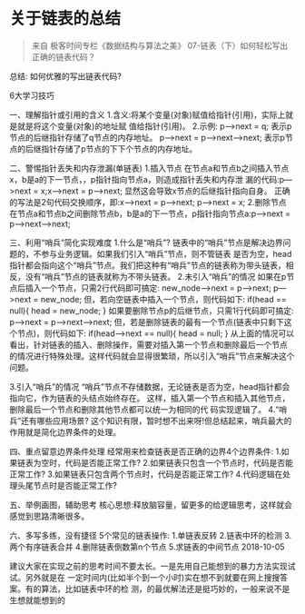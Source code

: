 # 关于链表的总结

> 来自 极客时间专栏《数据结构与算法之美》 07-链表（下）如何轻松写出正确的链表代码？

总结: 如何优雅的写出链表代码? 

6大学习技巧

一、理解指针或引用的含义 1.含义:将某个变量(对象)赋值给指针(引用)，实际上就是就是将这个变量(对象)的地址赋 值给指针(引用)。
 2.示例:
 p—>next = q; 表示p节点的后继指针存储了q节点的内存地址。
 p—>next = p—>next—>next; 表示p节点的后继指针存储了p节点的下下个节点的内存地址。

二、警惕指针丢失和内存泄漏(单链表)
 1.插入节点 在节点a和节点b之间插入节点x，b是a的下一节点，，p指针指向节点a，则造成指针丢失和内存泄 漏的代码:p—>next = x;x—>next = p—>next; 显然这会导致x节点的后继指针指向自身。 正确的写法是2句代码交换顺序，即:x—>next = p—>next; p—>next = x;
 2.删除节点
 在节点a和节点b之间删除节点b，b是a的下一节点，p指针指向节点a:p—>next = p—>next—>next;

三、利用“哨兵”简化实现难度
 1.什么是“哨兵”? 链表中的“哨兵”节点是解决边界问题的，不参与业务逻辑。如果我们引入“哨兵”节点，则不管链表 是否为空，head指针都会指向这个“哨兵”节点。我们把这种有“哨兵”节点的链表称为带头链表，相 反，没有“哨兵”节点的链表就称为不带头链表。
 2.未引入“哨兵”的情况
 如果在p节点后插入一个节点，只需2行代码即可搞定:
 new_node—>next = p—>next;
 p—>next = new_node;
 但，若向空链表中插入一个节点，则代码如下:
 if(head == null){
 head = new_node;
 }
 如果要删除节点p的后继节点，只需1行代码即可搞定:
 p—>next = p—>next—>next; 但，若是删除链表的最有一个节点(链表中只剩下这个节点)，则代码如下:
 if(head—>next == null){
 head = null;
 } 从上面的情况可以看出，针对链表的插入、删除操作，需要对插入第一个节点和删除最后一个节点 的情况进行特殊处理。这样代码就会显得很繁琐，所以引入“哨兵”节点来解决这个问题。

3.引入“哨兵”的情况 “哨兵”节点不存储数据，无论链表是否为空，head指针都会指向它，作为链表的头结点始终存在。 这样，插入第一个节点和插入其他节点，删除最后一个节点和删除其他节点都可以统一为相同的代 码实现逻辑了。
 4.“哨兵”还有哪些应用场景? 这个知识有限，暂时想不出来呀!但总结起来，哨兵最大的作用就是简化边界条件的处理。

四、重点留意边界条件处理 经常用来检查链表是否正确的边界4个边界条件: 1.如果链表为空时，代码是否能正常工作? 2.如果链表只包含一个节点时，代码是否能正常工作? 3.如果链表只包含两个节点时，代码是否能正常工作? 4.代码逻辑在处理头尾节点时是否能正常工作?

五、举例画图，辅助思考 核心思想:释放脑容量，留更多的给逻辑思考，这样就会感觉到思路清晰很多。

六、多写多练，没有捷径 5个常见的链表操作: 1.单链表反转 2.链表中环的检测 3.两个有序链表合并 4.删除链表倒数第n个节点 5.求链表的中间节点 2018-10-05

建议大家在实现之前的思考时间不要太长。一是先用自己能想到的暴力方法实现试试。另外就是在 一定时间内(比如半个到一个小时)实在想不到就要在网上搜搜答案。有的算法，比如链表中环的检 测，的最优解法还是挺巧妙的，一般来说不是生想就能想到的